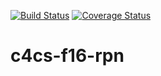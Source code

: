 [![Build Status](https://travis-ci.org/chboggs/c4cs-f16-rpn.svg?branch=master)](https://travis-ci.org/chboggs/c4cs-f16-rpn) [![Coverage Status](https://coveralls.io/repos/github/chboggs/c4cs-f16-rpn/badge.svg?branch=master)](https://coveralls.io/github/chboggs/c4cs-f16-rpn?branch=master)

# c4cs-f16-rpn
